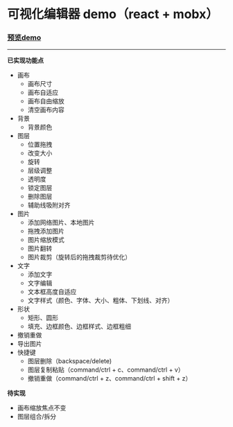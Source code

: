# 可视化编辑器 demo（react + mobx）

### [预览demo](https://xxliang1122.github.io/visual-editor/build)  

--- 

**已实现功能点**
- 画布 
  - 画布尺寸
  - 画布自适应
  - 画布自由缩放
  - 清空画布内容
- 背景
  - 背景颜色
- 图层
  - 位置拖拽
  - 改变大小
  - 旋转
  - 层级调整
  - 透明度
  - 锁定图层
  - 删除图层
  - 辅助线吸附对齐
- 图片
  - 添加网络图片、本地图片
  - 拖拽添加图片
  - 图片缩放模式
  - 图片翻转
  - 图片裁剪（旋转后的拖拽裁剪待优化）
- 文字
  - 添加文字
  - 文字编辑
  - 文本框高度自适应
  - 文字样式（颜色、字体、大小、粗体、下划线、对齐）
- 形状
  - 矩形、圆形
  - 填充、边框颜色、边框样式、边框粗细
- 撤销重做
- 导出图片
- 快捷键
  - 图层删除（backspace/delete)
  - 图层复制粘贴（command/ctrl + c、command/ctrl + v）
  - 撤销重做（command/ctrl + z、command/ctrl + shift + z）

**待实现**
- 画布缩放焦点不变
- 图层组合/拆分